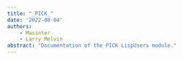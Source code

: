 ```yaml
---
title: "_PICK_"
date: '2022-08-04'
authors: 
    - Masinter
    - Larry Melvin
abstract: "Documentation of the PICK LispUsers module."
---
```


